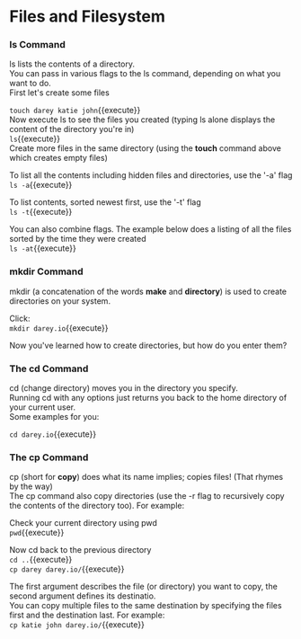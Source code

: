 # Files and Filesystem
### ls Command
ls lists the contents of a directory.  
You can pass in various flags to the ls command, depending on what you want to do.  
First let's create some files  

`touch darey katie john`{{execute}}  
Now execute ls to see the files you created (typing ls alone displays the content of the directory you're in)  
`ls`{{execute}}  
Create more files in the same directory (using the **touch** command above which creates empty files)

To list all the contents including hidden files and directories, use the '-a' flag  
`ls -a`{{execute}}
  
To list contents, sorted newest first, use the '-t' flag  
`ls -t`{{execute}}  
  
You can also combine flags. The example below does a listing of all the files sorted by the time they were created  
`ls -at`{{execute}}  

  
### mkdir Command
mkdir (a concatenation of the words **make** and **directory**) is used to create directories on your system.  
  
Click:  
`mkdir darey.io`{{execute}}  
  
Now you've learned how to create directories, but how do you enter them?
### The cd Command
cd (change directory) moves you in the directory you specify.  
Running cd with any options just returns you back to the home directory of your current user.  
Some examples for you:  
  
`cd darey.io`{{execute}}

### The cp Command
cp (short for **copy**) does what its name implies; copies files! (That rhymes by the way)  
The cp command also copy directories (use the -r flag to recursively copy the contents of the directory too). For example:  
  
Check your current directory using pwd  
`pwd`{{execute}}  
  
Now cd back to the previous directory  
`cd ..`{{execute}}  
`cp darey darey.io/`{{execute}}  
  
The first argument describes the file (or directory) you want to copy, the second argument defines its destinatio.  
You can copy multiple files to the same destination by specifying the files first and the destination last. For example:  
`cp katie john darey.io/`{{execute}}